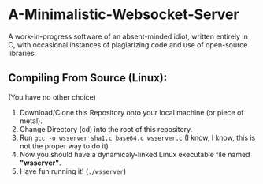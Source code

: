 # A-Minimalistic-Websocket-Server
A work-in-progress software of an absent-minded idiot, written entirely in C, with occasional instances of plagiarizing code and use of open-source libraries.

## Compiling From Source (Linux):
(You have no other choice)

1. Download/Clone this Repository onto your local machine (or piece of metal).
2. Change Directory (cd) into the root of this repository.
3. Run `gcc -o wsserver sha1.c base64.c wsserver.c`  (I know, I know, this is not the proper way to do it)
4. Now you should have a dynamicaly-linked Linux executable file named **"wsserver"**.
5. Have fun running it! (`./wsserver`)

